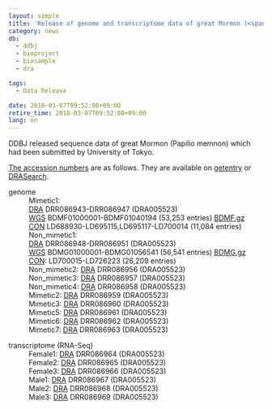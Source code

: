 ```yaml
---
layout: simple
title: 'Release of genome and transcriptome data of great Mormon (<span class="italic">Papilio memnon</span>)'
category: news
db:
  - ddbj
  - bioproject
  - biosample
  - dra

tags:
  - Data Release

date: 2018-03-07T09:52:00+09:00
retire_time: 2018-03-07T09:52:00+09:00
lang: en
---
```


<p>DDBJ released sequence data of great Mormon (<span class="italic">Papilio memnon</span>) which had been submitted by University of Tokyo.</p>

<p><a href="/documents/accessions.html">The accession numbers</a> are as follows. They are available on <a href="http://getentry.ddbj.nig.ac.jp/top-e.html">getentry</a> or <a href="http://ddbj.nig.ac.jp/DRASearch/">DRASearch</a>.</p>

<dl>
    <dt>genome</dt>
    <dd>Mimetic1: <br><a href="/dra/index-e.html">DRA</a> DRR086943-DRR086947 (DRA005523)<br><a href="/ddbj/wgs-e.html">WGS</a> BDMF01000001-BDMF01040194 (53,253 entries) <a href="https://ddbj.nig.ac.jp/public/ddbj_database/wgs/BD/BDMF.gz">BDMF.gz</a><br><a href="/ddbj/con-e.html">CON</a> LD688930-LD695115,LD695117-LD700014 (11,084 entries)</dd>
    <dd>Non_mimetic1: <br><a href="/dra/index-e.html">DRA</a> DRR086948-DRR086951 (DRA005523)<br><a href="/ddbj/wgs-e.html">WGS</a> BDMG01000001-BDMG01056541 (56,541 entries) <a href="https://ddbj.nig.ac.jp/public/ddbj_database/wgs/BD/BDMG.gz">BDMG.gz</a><br><a href="/ddbj/con-e.html">CON</a>: LD700015-LD726223 (26,209 entries)</dd>
    <dd>Non_mimetic2: <a href="/dra/index-e.html">DRA</a> DRR086956 (DRA005523)</dd>
    <dd>Non_mimetic3: <a href="/dra/index-e.html">DRA</a> DRR086957 (DRA005523)</dd>
    <dd>Non_mimetic4: <a href="/dra/index-e.html">DRA</a> DRR086958 (DRA005523)</dd>
    <dd>Mimetic2: <a href="/dra/index-e.html">DRA</a> DRR086959 (DRA005523)</dd>
    <dd>Mimetic3: <a href="/dra/index-e.html">DRA</a> DRR086960 (DRA005523)</dd>
    <dd>Mimetic5: <a href="/dra/index-e.html">DRA</a> DRR086961 (DRA005523)</dd>
    <dd>Mimetic6: <a href="/dra/index-e.html">DRA</a> DRR086962 (DRA005523)</dd>
    <dd>Mimetic7: <a href="/dra/index-e.html">DRA</a> DRR086963 (DRA005523)</dd>
</dl>

<dl>
    <dt>transcriptome (RNA-Seq)</dt>
    <dd>Female1: <a href="/dra/index-e.html">DRA</a> DRR086964 (DRA005523)</dd>
    <dd>Female2: <a href="/dra/index-e.html">DRA</a> DRR086965 (DRA005523)</dd>
    <dd>Female3: <a href="/dra/index-e.html">DRA</a> DRR086966 (DRA005523)</dd>
    <dd>Male1: <a href="/dra/index-e.html">DRA</a> DRR086967 (DRA005523)</dd>
    <dd>Male2: <a href="/dra/index-e.html">DRA</a> DRR086968 (DRA005523)</dd>
    <dd>Male3: <a href="/dra/index-e.html">DRA</a> DRR086969 (DRA005523)</dd>
</dl>
